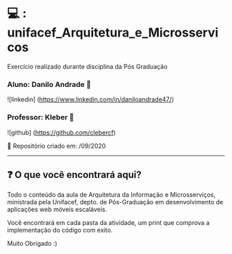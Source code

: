 # :computer: : unifacef_Arquitetura_e_Microsservicos
Exercício realizado durante disciplina da Pós Graduação

### Aluno: Danilo Andrade :boy:

![linkedin] (https://www.linkedin.com/in/daniloandrade47/)

### Professor: Kleber :man:

![github] (https://github.com/clebercf)

:date: Repositório criado em: /09/2020

---


## :question: O que você encontrará aqui?

Todo o conteúdo da aula de Arquitetura da Informação e Microsserviços, ministrada pela Unifacef, depto. de Pós-Graduação em desenvolvimento de aplicações web móveis escaláveis.

Você encontrará em cada pasta da atividade, um print que comprova a implementação do código com exito.

Muito Obrigado :)
